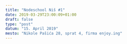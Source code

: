 ```yaml
---
title: "Nodeschool Niš #1"
date: 2019-03-29T23:00:09+01:00
draft: false
type: "post"
datum: "15. April 2019"
mesto: "Nikole Pašića 28, sprat 4, firma enjoy.ing"
---
```


